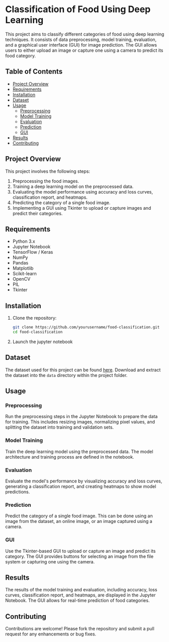 # Classification of Food Using Deep Learning

This project aims to classify different categories of food using deep learning techniques. It consists of data preprocessing, model training, evaluation, and a graphical user interface (GUI) for image prediction. The GUI allows users to either upload an image or capture one using a camera to predict its food category.

## Table of Contents

- [Project Overview](#project-overview)
- [Requirements](#requirements)
- [Installation](#installation)
- [Dataset](#dataset)
- [Usage](#usage)
  - [Preprocessing](#preprocessing)
  - [Model Training](#model-training)
  - [Evaluation](#evaluation)
  - [Prediction](#prediction)
  - [GUI](#gui)
- [Results](#results)
- [Contributing](#contributing)

## Project Overview

This project involves the following steps:
1. Preprocessing the food images.
2. Training a deep learning model on the preprocessed data.
3. Evaluating the model performance using accuracy and loss curves, classification report, and heatmaps.
4. Predicting the category of a single food image.
5. Implementing a GUI using Tkinter to upload or capture images and predict their categories.

## Requirements

- Python 3.x
- Jupyter Notebook
- TensorFlow / Keras
- NumPy
- Pandas
- Matplotlib
- Scikit-learn
- OpenCV
- PIL
- Tkinter

## Installation

1. Clone the repository:
   ```sh
   git clone https://github.com/yourusername/food-classification.git
   cd food-classification
2. Launch the jupyter notebook

   
## Dataset

The dataset used for this project can be found [here](https://www.kaggle.com/datasets/anishhhhhhhh18/food-101-20-class). Download and extract the dataset into the `data` directory within the project folder.

## Usage

### Preprocessing

Run the preprocessing steps in the Jupyter Notebook to prepare the data for training. This includes resizing images, normalizing pixel values, and splitting the dataset into training and validation sets.

### Model Training

Train the deep learning model using the preprocessed data. The model architecture and training process are defined in the notebook.

### Evaluation

Evaluate the model's performance by visualizing accuracy and loss curves, generating a classification report, and creating heatmaps to show model predictions.

### Prediction

Predict the category of a single food image. This can be done using an image from the dataset, an online image, or an image captured using a camera.

### GUI

Use the Tkinter-based GUI to upload or capture an image and predict its category. The GUI provides buttons for selecting an image from the file system or capturing one using the camera.

## Results

The results of the model training and evaluation, including accuracy, loss curves, classification report, and heatmaps, are displayed in the Jupyter Notebook. The GUI allows for real-time prediction of food categories.

## Contributing

Contributions are welcome! Please fork the repository and submit a pull request for any enhancements or bug fixes.

